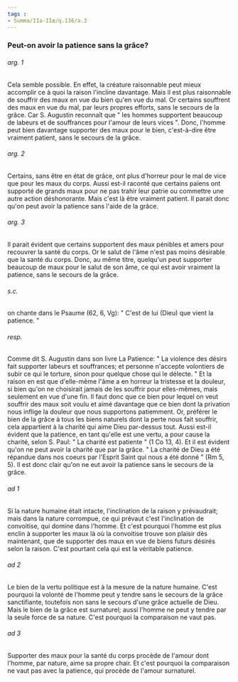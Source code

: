 ```yaml
---
tags : 
- Summa/IIa-IIæ/q.136/a.3
---
```


### Peut-on avoir la patience sans la grâce?

###### arg. 1
Cela semble possible. En effet, la créature raisonnable peut mieux accomplir ce à quoi la raison l'incline davantage. Mais il est plus raisonnable de souffrir des maux en vue du bien qu'en vue du mal. Or certains souffrent des maux en vue du mal, par leurs propres efforts, sans le secours de la grâce. Car S. Augustin reconnaît que " les hommes supportent beaucoup de labeurs et de souffrances pour l'amour de leurs vices ". Donc, l'homme peut bien davantage supporter des maux pour le bien, c'est-à-dire être vraiment patient, sans le secours de la grâce. 

###### arg. 2
Certains, sans être en état de grâce, ont plus d'horreur pour le mal de vice que pour les maux du corps. Aussi est-il raconté que certains païens ont supporté de grands maux pour ne pas trahir leur patrie ou commettre une autre action déshonorante. Mais c'est là être vraiment patient. Il parait donc qu'on peut avoir la patience sans l'aide de la grâce. 

###### arg. 3
Il parait évident que certains supportent des maux pénibles et amers pour recouvrer la santé du corps. Or le salut de l'âme n'est pas moins désirable que la santé du corps. Donc, au même titre, quelqu'un peut supporter beaucoup de maux pour le salut de son âme, ce qui est avoir vraiment la patience, sans le secours de la grâce. 

###### s.c.
on chante dans le Psaume (62, 6, Vg): " C'est de lui (Dieu) que vient la patience. " 

###### resp.
Comme dit S. Augustin dans son livre La Patience: " La violence des désirs fait supporter labeurs et souffrances; et personne n'accepte volontiers de subir ce qui le torture, sinon pour quelque chose qui le délecte. " Et la raison en est que d'elle-même l'âme a en horreur la tristesse et la douleur, si bien qu'on ne choisirait jamais de les souffrir pour elles-mêmes, mais seulement en vue d'une fin. Il faut donc que ce bien pour lequel on veut souffrir des maux soit voulu et aimé davantage que ce bien dont la privation nous inflige la douleur que nous supportons patiemment. Or, préférer le bien de la grâce à tous les biens naturels dont la perte nous fait souffrir, cela appartient à la charité qui aime Dieu par-dessus tout. Aussi est-il évident que la patience, en tant qu'elle est une vertu, a pour cause la charité, selon S. Paul: " La charité est patiente " (1 Co 13, 4). Et il est évident qu'on ne peut avoir la charité que par la grâce. " La charité de Dieu a été répandue dans nos coeurs par l'Esprit Saint qui nous a été donné " (Rm 5, 5). Il est donc clair qu'on ne eut avoir la patience sans le secours de la grâce. 

###### ad 1
Si la nature humaine était intacte, l'inclination de la raison y prévaudrait; mais dans la nature corrompue, ce qui prévaut c'est l'inclination de convoitise, qui domine dans l'homme. Et c'est pourquoi l'homme est plus enclin à supporter les maux là où la convoitise trouve son plaisir dès maintenant, que de supporter des maux en vue de biens futurs désirés selon la raison. C'est pourtant cela qui est la véritable patience. 

###### ad 2
Le bien de la vertu politique est à la mesure de la nature humaine. C'est pourquoi la volonté de l'homme peut y tendre sans le secours de la grâce sanctifiante, toutefois non sans le secours d'une grâce actuelle de Dieu. Mais le bien de la grâce est surnaturel; aussi l'homme ne peut y tendre par la seule force de sa nature. C'est pourquoi la comparaison ne vaut pas. 

###### ad 3
Supporter des maux pour la santé du corps procède de l'amour dont l'homme, par nature, aime sa propre chair. Et c'est pourquoi la comparaison ne vaut pas avec la patience, qui procède de l'amour surnaturel. 

